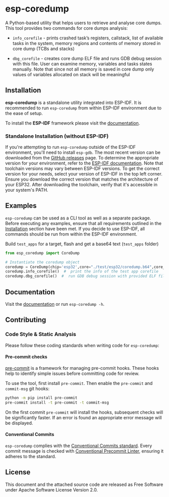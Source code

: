 # esp-coredump

A Python-based utility that helps users to retrieve and analyse core dumps. This tool provides two commands for core dumps analysis:

- `info_corefile` - prints crashed task’s registers, callstack, list of available tasks in the system, memory regions and contents of memory stored in core dump (TCBs and stacks)

- `dbg_corefile` - creates core dump ELF file and runs GDB debug session with this file. User can examine memory, variables and tasks states manually. Note that since not all memory is saved in core dump only values of variables allocated on stack will be meaningful

## Installation

**esp-coredump** is a standalone utility integrated into ESP-IDF. It is recommended to run `esp-coredump` from within ESP-IDF environment due to the ease of setup.

To install the **ESP-IDF** framework please visit the [documentation](https://docs.espressif.com/projects/esp-idf/en/latest/esp32/get-started/index.html).

### Standalone Installation (without ESP-IDF)

If you're attempting to run `esp-coredump` outside of the ESP-IDF environment, you'll need to install `esp-gdb`. The most recent version can be downloaded from the [GitHub releases](https://github.com/espressif/binutils-gdb/releases) page. To determine the appropriate version for your environment, refer to the [ESP-IDF documentation](https://docs.espressif.com/projects/esp-idf/en/stable/esp32/api-guides/tools/idf-tools.html#xtensa-esp-elf-gdb).
Note that toolchain versions may vary between ESP-IDF versions. To get the correct version for your needs, select your version of ESP-IDF in the top left corner.
Ensure you download the correct version that matches the architecture of your ESP32. After downloading the toolchain, verify that it's accessible in your system's PATH.

## Examples

`esp-coredump` can be used as a CLI tool as well as a separate package. Before executing any examples, ensure that all requirements outlined in the [Installation](#installation) section have been met. If you decide to use ESP-IDF, all commands should be run from within the ESP-IDF environment.

Build  `test_apps` for a target, flash and get a base64 text (`test_apps` folder)

```python
from esp_coredump import CoreDump

# Instantiate the coredump object
coredump = CoreDump(chip='esp32',core="./test/esp32/coredump.b64",core_format='b64', prog='./test_apps/build/test_core_dump.elf')
coredump.info_corefile()  #  print the info of the test app corefile
coredump.dbg_corefile()  #  run GDB debug session with provided ELF file
```

## Documentation

Visit the [documentation](https://docs.espressif.com/projects/esp-idf/en/latest/esp32/api-guides/core_dump.html) or run `esp-coredump -h`.

## Contributing

### Code Style & Static Analysis

Please follow these coding standards when writing code for ``esp-coredump``:

#### Pre-commit checks

[pre-commit](https://pre-commit.com/) is a framework for managing pre-commit hooks. These hooks help to identify simple issues before committing code for review.

To use the tool, first install ``pre-commit``. Then enable the ``pre-commit`` and ``commit-msg`` git hooks:

```sh
python -m pip install pre-commit
pre-commit install -t pre-commit -t commit-msg
```

On the first commit ``pre-commit`` will install the hooks, subsequent checks will be significantly faster. If an error is found an appropriate error message will be displayed.


#### Conventional Commits

``esp-coredump`` complies with the [Conventional Commits standard](https://www.conventionalcommits.org/en/v1.0.0/#specification). Every commit message is checked with [Conventional Precommit Linter](https://github.com/espressif/conventional-precommit-linter), ensuring it adheres to the standard.


## License

This document and the attached source code are released as Free Software under Apache Software License Version 2.0.

